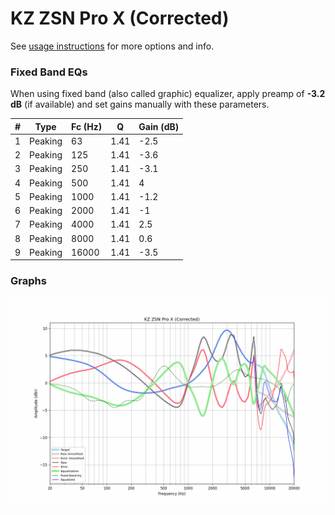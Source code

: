 # KZ ZSN Pro X (Corrected)
See [usage instructions](https://github.com/jaakkopasanen/AutoEq#usage) for more options and info.

### Fixed Band EQs
When using fixed band (also called graphic) equalizer, apply preamp of **-3.2 dB** (if available) and set gains manually with these parameters.

|   # | Type    |   Fc (Hz) |    Q |   Gain (dB) |
|-----|---------|-----------|------|-------------|
|   1 | Peaking |        63 | 1.41 |        -2.5 |
|   2 | Peaking |       125 | 1.41 |        -3.6 |
|   3 | Peaking |       250 | 1.41 |        -3.1 |
|   4 | Peaking |       500 | 1.41 |         4   |
|   5 | Peaking |      1000 | 1.41 |        -1.2 |
|   6 | Peaking |      2000 | 1.41 |        -1   |
|   7 | Peaking |      4000 | 1.41 |         2.5 |
|   8 | Peaking |      8000 | 1.41 |         0.6 |
|   9 | Peaking |     16000 | 1.41 |        -3.5 |

### Graphs
![](./KZ%20ZSN%20Pro%20X%20(Corrected).png)
